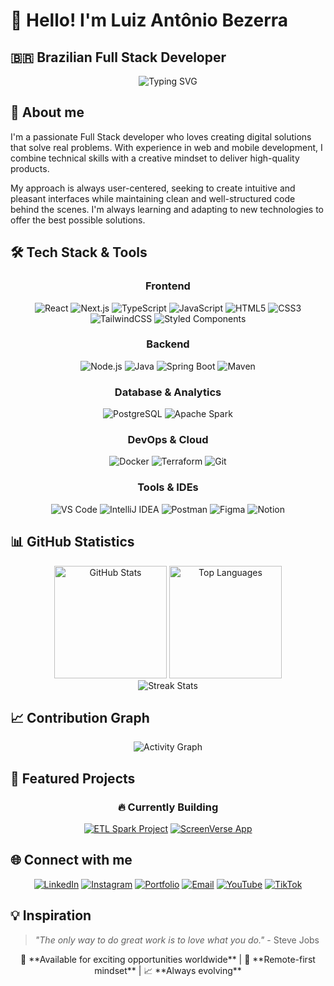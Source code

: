 # 👋 Hello! I'm Luiz Antônio Bezerra
## 🇧🇷 Brazilian Full Stack Developer

<div align="center">
  <img src="https://readme-typing-svg.herokuapp.com/?lines=Full+Stack+Developer+💻;3%2B+Years+of+Experience+🚀;JavaScript+%26+Java+Expert+☕;Always+Learning+New+Tech+📚;Building+Amazing+Solutions+✨&font=Fira+Code&size=28&duration=4000&pause=1000&color=9945FF&center=true&width=600&height=60&vCenter=true&multiline=false" alt="Typing SVG" />
</div>

## 🚀 About me

I'm a passionate Full Stack developer who loves creating digital solutions that solve real problems. With experience in web and mobile development, I combine technical skills with a creative mindset to deliver high-quality products.

My approach is always user-centered, seeking to create intuitive and pleasant interfaces while maintaining clean and well-structured code behind the scenes. I'm always learning and adapting to new technologies to offer the best possible solutions.

## 🛠️ Tech Stack & Tools

<div align="center">

### Frontend
![React](https://img.shields.io/badge/-React-61DAFB?style=flat-square&logo=react&logoColor=black)
![Next.js](https://img.shields.io/badge/-Next.js-000000?style=flat-square&logo=next.js&logoColor=white)
![TypeScript](https://img.shields.io/badge/-TypeScript-3178C6?style=flat-square&logo=typescript&logoColor=white)
![JavaScript](https://img.shields.io/badge/-JavaScript-F7DF1E?style=flat-square&logo=javascript&logoColor=black)
![HTML5](https://img.shields.io/badge/-HTML5-E34F26?style=flat-square&logo=html5&logoColor=white)
![CSS3](https://img.shields.io/badge/-CSS3-1572B6?style=flat-square&logo=css3&logoColor=white)
![TailwindCSS](https://img.shields.io/badge/-TailwindCSS-38B2AC?style=flat-square&logo=tailwind-css&logoColor=white)
![Styled Components](https://img.shields.io/badge/-Styled%20Components-DB7093?style=flat-square&logo=styled-components&logoColor=white)

### Backend
![Node.js](https://img.shields.io/badge/-Node.js-339933?style=flat-square&logo=node.js&logoColor=white)
![Java](https://img.shields.io/badge/-Java-007396?style=flat-square&logo=java&logoColor=white)
![Spring Boot](https://img.shields.io/badge/-Spring%20Boot-6DB33F?style=flat-square&logo=spring-boot&logoColor=white)
![Maven](https://img.shields.io/badge/-Maven-C71A36?style=flat-square&logo=apache-maven&logoColor=white)

### Database & Analytics
![PostgreSQL](https://img.shields.io/badge/-PostgreSQL-336791?style=flat-square&logo=postgresql&logoColor=white)
![Apache Spark](https://img.shields.io/badge/-Apache%20Spark-E25A1C?style=flat-square&logo=apache-spark&logoColor=white)

### DevOps & Cloud
![Docker](https://img.shields.io/badge/-Docker-2496ED?style=flat-square&logo=docker&logoColor=white)
![Terraform](https://img.shields.io/badge/-Terraform-623CE4?style=flat-square&logo=terraform&logoColor=white)
![Git](https://img.shields.io/badge/-Git-F05032?style=flat-square&logo=git&logoColor=white)

### Tools & IDEs
![VS Code](https://img.shields.io/badge/-VS%20Code-007ACC?style=flat-square&logo=visual-studio-code&logoColor=white)
![IntelliJ IDEA](https://img.shields.io/badge/-IntelliJ%20IDEA-000000?style=flat-square&logo=intellij-idea&logoColor=white)
![Postman](https://img.shields.io/badge/-Postman-FF6C37?style=flat-square&logo=postman&logoColor=white)
![Figma](https://img.shields.io/badge/-Figma-F24E1E?style=flat-square&logo=figma&logoColor=white)
![Notion](https://img.shields.io/badge/-Notion-000000?style=flat-square&logo=notion&logoColor=white)

</div>

## 📊 GitHub Statistics

<div align="center">
  <img height="180em" src="https://github-readme-stats.vercel.app/api?username=bezerraluiz&show_icons=true&theme=radical&include_all_commits=true&count_private=true" alt="GitHub Stats"/>
  <img height="180em" src="https://github-readme-stats.vercel.app/api/top-langs/?username=bezerraluiz&layout=compact&langs_count=8&theme=radical" alt="Top Languages"/>
</div>

<div align="center">
  <img src="https://github-readme-streak-stats.herokuapp.com/?user=bezerraluiz&theme=radical" alt="Streak Stats" />
</div>

## 📈 Contribution Graph

<div align="center">
  <img src="https://github-readme-activity-graph.vercel.app/graph?username=bezerraluiz&theme=react-dark&hide_border=true&custom_title=Contribution%20Activity&bg_color=0d1117&color=9945ff&line=9945ff&point=ff6e96" alt="Activity Graph" />
</div>

## 🎯 Featured Projects

<div align="center">

### 🔥 Currently Building

[![ETL Spark Project](https://github-readme-stats.vercel.app/api/pin/?username=arturoburigo&repo=projeto_etl_spark&theme=radical)](https://github.com/arturoburigo/projeto_etl_spark)
[![ScreenVerse App](https://github-readme-stats.vercel.app/api/pin/?username=arturoburigo&repo=ScreenVerse-App&theme=radical)](https://github.com/arturoburigo/ScreenVerse-App)

</div>

## 🌐 Connect with me

<div align="center">

[![LinkedIn](https://img.shields.io/badge/LinkedIn-0077B5?style=for-the-badge&logo=linkedin&logoColor=white)](https://www.linkedin.com/in/luiz-apc-bezerra/)
[![Instagram](https://img.shields.io/badge/Instagram-E4405F?style=for-the-badge&logo=instagram&logoColor=white)](https://www.instagram.com/dev_bezerra.la/)
[![Portfolio](https://img.shields.io/badge/Portfolio-000000?style=for-the-badge&logo=About.me&logoColor=white)](https://portfolio-bezerra-luiz.netlify.app/)
[![Email](https://img.shields.io/badge/Email-D14836?style=for-the-badge&logo=gmail&logoColor=white)](mailto:luizantoniopcb@gmail.com)
[![YouTube](https://img.shields.io/badge/YouTube-FF0000?style=for-the-badge&logo=youtube&logoColor=white)](https://www.youtube.com/@devbezerrala)
[![TikTok](https://img.shields.io/badge/TikTok-000000?style=for-the-badge&logo=tiktok&logoColor=white)](https://www.tiktok.com/@dev_bezerra.la)

</div>

## 💡 Inspiration

> *"The only way to do great work is to love what you do."* - Steve Jobs

<div align="center">
    🌟 **Available for exciting opportunities worldwide** | 🚀 **Remote-first mindset** | 📈 **Always evolving**
  
</div>